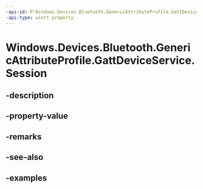 ```yaml
---
-api-id: P:Windows.Devices.Bluetooth.GenericAttributeProfile.GattDeviceService.Session
-api-type: winrt property
---
```


<!-- Property syntax.
public GattSession Session { get; }
-->

# Windows.Devices.Bluetooth.GenericAttributeProfile.GattDeviceService.Session

## -description

## -property-value

## -remarks

## -see-also

## -examples

